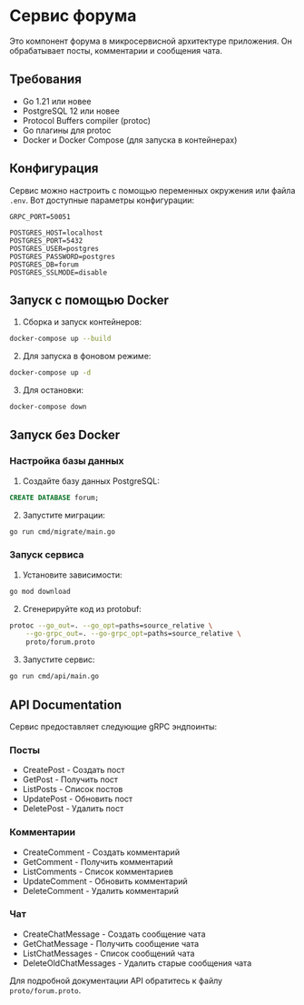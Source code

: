 # Сервис форума

Это компонент форума в микросервисной архитектуре приложения. Он обрабатывает посты, комментарии и сообщения чата.

## Требования

- Go 1.21 или новее
- PostgreSQL 12 или новее
- Protocol Buffers compiler (protoc)
- Go плагины для protoc
- Docker и Docker Compose (для запуска в контейнерах)

## Конфигурация

Сервис можно настроить с помощью переменных окружения или файла `.env`. Вот доступные параметры конфигурации:

```env
GRPC_PORT=50051

POSTGRES_HOST=localhost
POSTGRES_PORT=5432
POSTGRES_USER=postgres
POSTGRES_PASSWORD=postgres
POSTGRES_DB=forum
POSTGRES_SSLMODE=disable
```

## Запуск с помощью Docker

1. Сборка и запуск контейнеров:
```bash
docker-compose up --build
```

2. Для запуска в фоновом режиме:
```bash
docker-compose up -d
```

3. Для остановки:
```bash
docker-compose down
```

## Запуск без Docker

### Настройка базы данных

1. Создайте базу данных PostgreSQL:
```sql
CREATE DATABASE forum;
```

2. Запустите миграции:
```bash
go run cmd/migrate/main.go
```

### Запуск сервиса

1. Установите зависимости:
```bash
go mod download
```

2. Сгенерируйте код из protobuf:
```bash
protoc --go_out=. --go_opt=paths=source_relative \
    --go-grpc_out=. --go-grpc_opt=paths=source_relative \
    proto/forum.proto
```

3. Запустите сервис:
```bash
go run cmd/api/main.go
```

## API Documentation

Сервис предоставляет следующие gRPC эндпоинты:

### Посты
- CreatePost - Создать пост
- GetPost - Получить пост
- ListPosts - Список постов
- UpdatePost - Обновить пост
- DeletePost - Удалить пост

### Комментарии
- CreateComment - Создать комментарий
- GetComment - Получить комментарий
- ListComments - Список комментариев
- UpdateComment - Обновить комментарий
- DeleteComment - Удалить комментарий

### Чат
- CreateChatMessage - Создать сообщение чата
- GetChatMessage - Получить сообщение чата
- ListChatMessages - Список сообщений чата
- DeleteOldChatMessages - Удалить старые сообщения чата

Для подробной документации API обратитесь к файлу `proto/forum.proto`. 